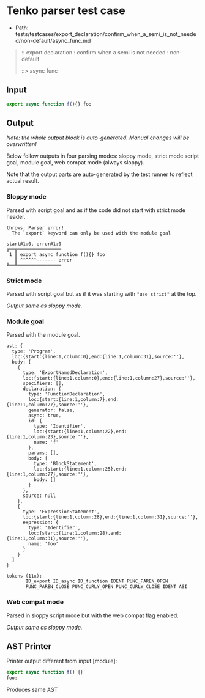 # Tenko parser test case

- Path: tests/testcases/export_declaration/confirm_when_a_semi_is_not_needed/non-default/async_func.md

> :: export declaration : confirm when a semi is not needed : non-default
>
> ::> async func

## Input

`````js
export async function f(){} foo
`````

## Output

_Note: the whole output block is auto-generated. Manual changes will be overwritten!_

Below follow outputs in four parsing modes: sloppy mode, strict mode script goal, module goal, web compat mode (always sloppy).

Note that the output parts are auto-generated by the test runner to reflect actual result.

### Sloppy mode

Parsed with script goal and as if the code did not start with strict mode header.

`````
throws: Parser error!
  The `export` keyword can only be used with the module goal

start@1:0, error@1:0
╔══╦════════════════
 1 ║ export async function f(){} foo
   ║ ^^^^^^------- error
╚══╩════════════════

`````

### Strict mode

Parsed with script goal but as if it was starting with `"use strict"` at the top.

_Output same as sloppy mode._

### Module goal

Parsed with the module goal.

`````
ast: {
  type: 'Program',
  loc:{start:{line:1,column:0},end:{line:1,column:31},source:''},
  body: [
    {
      type: 'ExportNamedDeclaration',
      loc:{start:{line:1,column:0},end:{line:1,column:27},source:''},
      specifiers: [],
      declaration: {
        type: 'FunctionDeclaration',
        loc:{start:{line:1,column:7},end:{line:1,column:27},source:''},
        generator: false,
        async: true,
        id: {
          type: 'Identifier',
          loc:{start:{line:1,column:22},end:{line:1,column:23},source:''},
          name: 'f'
        },
        params: [],
        body: {
          type: 'BlockStatement',
          loc:{start:{line:1,column:25},end:{line:1,column:27},source:''},
          body: []
        }
      },
      source: null
    },
    {
      type: 'ExpressionStatement',
      loc:{start:{line:1,column:28},end:{line:1,column:31},source:''},
      expression: {
        type: 'Identifier',
        loc:{start:{line:1,column:28},end:{line:1,column:31},source:''},
        name: 'foo'
      }
    }
  ]
}

tokens (11x):
       ID_export ID_async ID_function IDENT PUNC_PAREN_OPEN
       PUNC_PAREN_CLOSE PUNC_CURLY_OPEN PUNC_CURLY_CLOSE IDENT ASI
`````


### Web compat mode

Parsed in sloppy script mode but with the web compat flag enabled.

_Output same as sloppy mode._

## AST Printer

Printer output different from input [module]:

````js
export async function f() {}
foo;
````

Produces same AST
